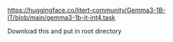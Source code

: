 https://huggingface.co/litert-community/Gemma3-1B-IT/blob/main/gemma3-1b-it-int4.task

Download this and put in root directory
